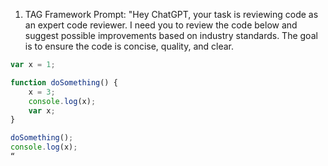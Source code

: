 1. TAG Framework
   Prompt:
   "Hey ChatGPT, your task is reviewing code as an expert code reviewer. I need you to review the code below and suggest possible improvements based on industry standards. The goal is to ensure the code is concise, quality, and clear.
```javascript
var x = 1;

function doSomething() {
    x = 3;
    console.log(x);
    var x;
}

doSomething();
console.log(x);
“
```

